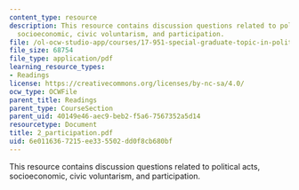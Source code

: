 ```yaml
---
content_type: resource
description: This resource contains discussion questions related to political acts,
  socioeconomic, civic voluntarism, and participation.
file: /ol-ocw-studio-app/courses/17-951-special-graduate-topic-in-political-science-political-behavior-fall-2005/6e0116367215ee335502dd0f8cb680bf_2_participation.pdf
file_size: 68754
file_type: application/pdf
learning_resource_types:
- Readings
license: https://creativecommons.org/licenses/by-nc-sa/4.0/
ocw_type: OCWFile
parent_title: Readings
parent_type: CourseSection
parent_uid: 40149e46-aec9-beb2-f5a6-7567352a5d14
resourcetype: Document
title: 2_participation.pdf
uid: 6e011636-7215-ee33-5502-dd0f8cb680bf
---
```

This resource contains discussion questions related to political acts, socioeconomic, civic voluntarism, and participation.